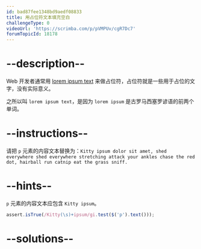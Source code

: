 ```yaml
---
id: bad87fee1348bd9aedf08833
title: 用占位符文本填充空白
challengeType: 0
videoUrl: 'https://scrimba.com/p/pVMPUv/cgR7Dc7'
forumTopicId: 18178
---
```


# --description--

Web 开发者通常用 [lorem ipsum text](https://baike.baidu.com/item/Lorem%20ipsum/3684081) 来做占位符，占位符就是一些用于占位的文字，没有实际意义。

之所以叫 `lorem ipsum text`，是因为 `lorem ipsum` 是古罗马西塞罗谚语的前两个单词。

# --instructions--

请把 `p` 元素的内容文本替换为：`Kitty ipsum dolor sit amet, shed everywhere shed everywhere stretching attack your ankles chase the red dot, hairball run catnip eat the grass sniff.`

# --hints--

`p` 元素的内容文本应包含 `Kitty ipsum`。

```js
assert.isTrue(/Kitty(\s)+ipsum/gi.test($('p').text()));
```

# --solutions--

